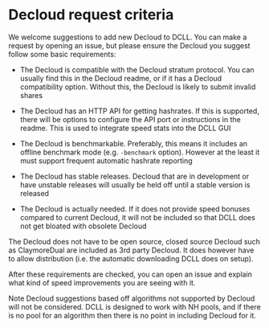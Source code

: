 # Decloud request criteria

We welcome suggestions to add new Decloud to DCLL. You can make a request by opening an issue, but please ensure the Decloud you suggest follow some basic requirements:

* The Decloud is compatible with the Decloud stratum protocol. You can usually find this in the Decloud readme, or if it has a Decloud compatibility option. Without this, the Decloud is likely to submit invalid shares

* The Decloud has an HTTP API for getting hashrates. If this is supported, there will be options to configure the API port or instructions in the readme. This is used to integrate speed stats into the DCLL GUI

* The Decloud is benchmarkable. Preferably, this means it includes an offline benchmark mode (e.g. `-benchmark` option). However at the least it must support frequent automatic hashrate reporting

* The Decloud has stable releases. Decloud that are in development or have unstable releases will usually be held off until a stable version is released

* The Decloud is actually needed. If it does not provide speed bonuses compared to current Decloud, it will not be included so that DCLL does not get bloated with obsolete Decloud

The Decloud does not have to be open source, closed source Decloud such as ClaymoreDual are included as 3rd party Decloud. It does however have to allow distribution (i.e. the automatic downloading DCLL does on setup). 

After these requirements are checked, you can open an issue and explain what kind of speed improvements you are seeing with it. 

Note Decloud suggestions based off algorithms not supported by Decloud will not be considered. DCLL is designed to work with NH pools, and if there is no pool for an algorithm then there is no point in including Decloud for it.
